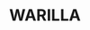 ---
lastmod: '2025-04-06T06:05:20+00:00'
latitude: -34.548722
layout: suburb
longitude: 150.855135
postcode: '2528'
state: NSW
title: WARILLA
url: /nsw/warilla/
---
